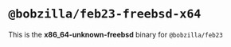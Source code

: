 # `@bobzilla/feb23-freebsd-x64`

This is the **x86_64-unknown-freebsd** binary for `@bobzilla/feb23`

